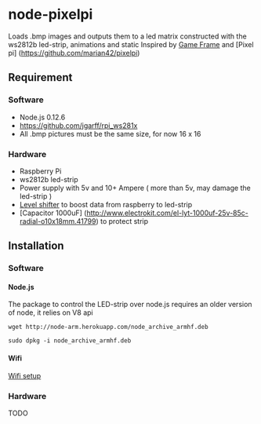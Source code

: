 # node-pixelpi
Loads .bmp images and outputs them to a led matrix constructed with the ws2812b led-strip, animations and static
Inspired by [Game Frame](http://ledseq.com/) and [Pixel pi] (https://github.com/marian42/pixelpi)

## Requirement
### Software
* Node.js 0.12.6
* https://github.com/jgarff/rpi_ws281x
* All .bmp pictures must be the same size, for now 16 x 16

### Hardware
* Raspberry Pi
* ws2812b led-strip
* Power supply with 5v and 10+ Ampere ( more than 5v, may damage the led-strip )
* [Level shifter](https://www.adafruit.com/products/757) to boost data from raspberry to led-strip
* [Capacitor 1000uF] (http://www.electrokit.com/el-lyt-1000uf-25v-85c-radial-o10x18mm.41799) to protect strip

## Installation
### Software
#### Node.js
The package to control the LED-strip over node.js requires an older version of node, it relies on V8 api

```
wget http://node-arm.herokuapp.com/node_archive_armhf.deb
```
```
sudo dpkg -i node_archive_armhf.deb
```
#### Wifi
[Wifi setup](https://www.raspberrypi.org/documentation/configuration/wireless/wireless-cli.md)

### Hardware
TODO


